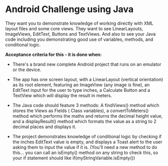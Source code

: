 # Android Challenge using Java

They want you to demonstrate knowledge of working directly with XML layout files and some core
views. They want to see LinearLayouts, ImageViews, EditText, Buttons and TextViews. And also to see
your Java code including you demonstrating good use of variables, methods, and conditional logic.

**Acceptance criteria for this - it is done when:**

- There's a brand new complete Android project that runs on an emulator or the device.

- The app has one screen layout, with a LinearLayout (vertical orientation) as its root element,
  featuring an ImageView (any image is fine), an EditText input for the user to type inches, a
  Calculate Button and a TextView which will display the result in meters.

- The Java code should feature 3 methods: A findViews() method which stores the Views as Fields (
  Class variables), a convertToMeters() method which performs the maths and returns the decimal
  height value, and a displayResult() method which formats the value as a string to 2 decimal places
  and displays it.

- The project demonstrates knowledge of conditional logic by checking if the inches EditText value
  is empty, and displays a Toast alert to the user asking them to input the value if it is. (You'll
  need a new method to do this... you can call an isEmpty() method on any string to check this, so
  your if statement should like if(myStringVariable.isEmpty())
